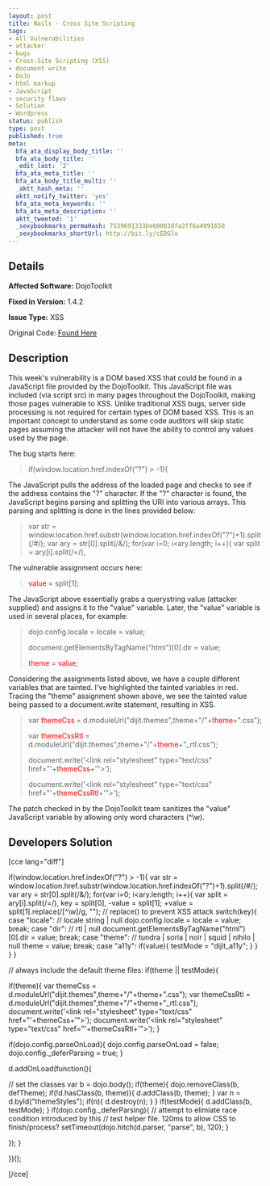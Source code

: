 ```yaml
---
layout: post
title: Nails - Cross Site Scripting
tags:
- All Vulnerabilities
- attacker
- bugs
- Cross-Site Scripting (XSS)
- document write
- DoJo
- html markup
- JavaScript
- security flaws
- Solution
- Wordpress
status: publish
type: post
published: true
meta:
  bfa_ata_display_body_title: ''
  bfa_ata_body_title: ''
  _edit_last: '2'
  bfa_ata_meta_title: ''
  bfa_ata_body_title_multi: ''
  _aktt_hash_meta: ''
  aktt_notify_twitter: 'yes'
  bfa_ata_meta_keywords: ''
  bfa_ata_meta_description: ''
  aktt_tweeted: '1'
  _sexybookmarks_permaHash: 7539691333be600038fa2ff6a4991658
  _sexybookmarks_shortUrl: http://bit.ly/cEDGlu
---
```

## Details
__Affected Software:__ DojoToolkit

__Fixed in Version:__  1.4.2

__Issue Type:__ XSS

Original Code: <a title="Nails" href="http://spotthevuln.com/2010/07/nails/" target="_blank">Found    Here</a>
## Description
This week's vulnerability is a DOM based XSS that could be found in a JavaScript file provided by the DojoToolkit.  This JavaScript file was included (via script src) in many pages throughout the DojoToolkit, making those pages vulnerable to XSS.  Unlike traditional XSS bugs, server side processing is not required for certain types of DOM based XSS.  This is an important concept to understand as some code auditors will skip static pages assuming the attacker will not have the ability to control any values used by the page.

The bug starts here:
<blockquote>if(window.location.href.indexOf("?") &gt; -1){</blockquote>
The JavaScript pulls the address of the loaded page and checks to see if the address contains the "?" character.  If the "?" character is found, the JavaScript begins parsing and splitting the URI into various arrays.  This parsing and splitting is done in the lines provided below:
<blockquote>var str = window.location.href.substr(window.location.href.indexOf("?")+1).split(/#/);
var ary  = str[0].split(/&amp;/);
for(var i=0; i&lt;ary.length; i++){
var split = ary[i].split(/=/),</blockquote>
The vulnerable assignment occurs here:
<blockquote><span style="color: #ff0000;">value </span>= split[1];</blockquote>
The JavaScript above essentially grabs a querystring value (attacker supplied) and assigns it to the "value" variable.  Later, the "value" variable is used in several places, for example:
<blockquote>dojo.config.locale = locale = value;

document.getElementsByTagName("html")[0].dir = value;

<span style="color: #ff0000;">theme </span>= <span style="color: #ff0000;">value</span>;</blockquote>
Considering the assignments listed above, we have a couple different variables that are tainted.  I've highlighted the tainted variables in red.  Tracing the "theme" assignment shown above, we see the tainted value being passed to a document.write statement, resulting in XSS.
<blockquote>var <span style="color: #ff0000;">themeCss </span>= d.moduleUrl("dijit.themes",theme+"/"+<span style="color: #ff0000;">theme</span>+".css");

var <span style="color: #ff0000;">themeCssRtl </span>= d.moduleUrl("dijit.themes",theme+"/"+<span style="color: #ff0000;">theme</span>+"_rtl.css");

document.write('&lt;link rel="stylesheet" type="text/css" href="'+<span style="color: #ff0000;">themeCss</span>+'"&gt;');

document.write('&lt;link rel="stylesheet" type="text/css" href="'+<span style="color: #ff0000;">themeCssRtl</span>+'"&gt;');</blockquote>
The patch checked in by the DojoToolkit team sanitizes the "value" JavaScript variable by allowing only word characters (^\w).
## Developers Solution
[cce lang="diff"]

if(window.location.href.indexOf("?") &gt; -1){
var str =  window.location.href.substr(window.location.href.indexOf("?")+1).split(/#/);
var ary  = str[0].split(/&amp;/);
for(var i=0; i&lt;ary.length; i++){
var split = ary[i].split(/=/),
key = split[0],
-value = split[1];
+value = split[1].replace(/[^\w]/g, ""); // replace() to prevent XSS attack
switch(key){
case "locale":
// locale string | null
dojo.config.locale = locale = value;
break;
case "dir":
// rtl | null
document.getElementsByTagName("html")[0].dir = value;
break;
case "theme":
// tundra | soria | noir | squid | nihilo | null
theme = value;
break;
case "a11y":
if(value){ testMode = "dijit_a11y"; }
}
}
}

// always include the default theme files:
if(theme || testMode){

if(theme){
var themeCss = d.moduleUrl("dijit.themes",theme+"/"+theme+".css");
var themeCssRtl =  d.moduleUrl("dijit.themes",theme+"/"+theme+"_rtl.css");
document.write('&lt;link rel="stylesheet" type="text/css"  href="'+themeCss+'"&gt;');
document.write('&lt;link rel="stylesheet" type="text/css"  href="'+themeCssRtl+'"&gt;');
}

if(dojo.config.parseOnLoad){
dojo.config.parseOnLoad = false;
dojo.config._deferParsing = true;
}

d.addOnLoad(function(){

// set the classes
var b = dojo.body();
if(theme){
dojo.removeClass(b, defTheme);
if(!d.hasClass(b, theme)){ d.addClass(b, theme); }
var n = d.byId("themeStyles");
if(n){ d.destroy(n); }
}
if(testMode){ d.addClass(b, testMode); }
if(dojo.config._deferParsing){
// attempt to elimiate race condition introduced by this
// test helper file.  120ms to allow CSS to finish/process?
setTimeout(dojo.hitch(d.parser, "parse", b), 120);
}

});
}

})();

[/cce] 
